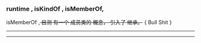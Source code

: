 
### runtime ,  isKindOf , isMemberOf,


isMemberOf ,<del> 目测 有一个 成员类的 概念， 引入了 继承。</del>   { Bull Shit  }





<hr>


<hr>





